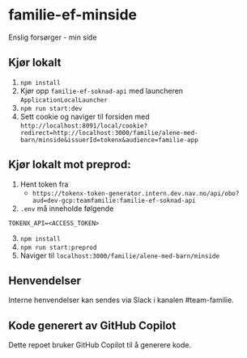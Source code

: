 # familie-ef-minside
Enslig forsørger - min side

## Kjør lokalt
1. `npm install`
2. Kjør opp `familie-ef-soknad-api` med launcheren `ApplicationLocalLauncher`
3. `npm run start:dev`
4. Sett cookie og naviger til forsiden med `http://localhost:8091/local/cookie?redirect=http://localhost:3000/familie/alene-med-barn/minside&issuerId=tokenx&audience=familie-app`

## Kjør lokalt mot preprod:
1. Hent token fra
    - `https://tokenx-token-generator.intern.dev.nav.no/api/obo?aud=dev-gcp:teamfamilie:familie-ef-soknad-api`
2. `.env` må inneholde følgende
 ``` 
TOKENX_API=<ACCESS_TOKEN>
```
3. `npm install`
4. `npm run start:preprod`
5. Naviger til `localhost:3000/familie/alene-med-barn/minside`

## Henvendelser
Interne henvendelser kan sendes via Slack i kanalen #team-familie.

## Kode generert av GitHub Copilot
Dette repoet bruker GitHub Copilot til å generere kode.